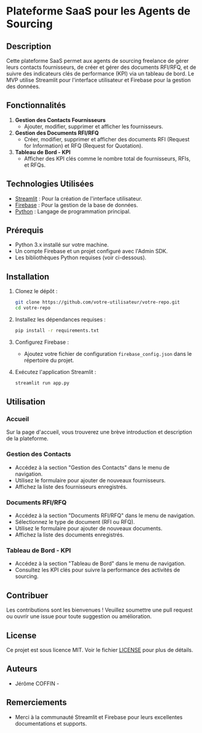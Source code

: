# Plateforme SaaS pour les Agents de Sourcing

## Description

Cette plateforme SaaS permet aux agents de sourcing freelance de gérer leurs contacts fournisseurs, de créer et gérer des documents RFI/RFQ, et de suivre des indicateurs clés de performance (KPI) via un tableau de bord. Le MVP utilise Streamlit pour l'interface utilisateur et Firebase pour la gestion des données.

## Fonctionnalités

1. **Gestion des Contacts Fournisseurs**
   - Ajouter, modifier, supprimer et afficher les fournisseurs.
2. **Gestion des Documents RFI/RFQ**
   - Créer, modifier, supprimer et afficher des documents RFI (Request for Information) et RFQ (Request for Quotation).
3. **Tableau de Bord - KPI**
   - Afficher des KPI clés comme le nombre total de fournisseurs, RFIs, et RFQs.

## Technologies Utilisées

- [Streamlit](https://streamlit.io/) : Pour la création de l'interface utilisateur.
- [Firebase](https://firebase.google.com/) : Pour la gestion de la base de données.
- [Python](https://www.python.org/) : Langage de programmation principal.

## Prérequis

- Python 3.x installé sur votre machine.
- Un compte Firebase et un projet configuré avec l'Admin SDK.
- Les bibliothèques Python requises (voir ci-dessous).

## Installation

1. Clonez le dépôt :

    ```bash
    git clone https://github.com/votre-utilisateur/votre-repo.git
    cd votre-repo
    ```

2. Installez les dépendances requises :

    ```bash
    pip install -r requirements.txt
    ```

3. Configurez Firebase :

    - Ajoutez votre fichier de configuration `firebase_config.json` dans le répertoire du projet.

4. Exécutez l'application Streamlit :

    ```bash
    streamlit run app.py
    ```

## Utilisation

### Accueil

Sur la page d'accueil, vous trouverez une brève introduction et description de la plateforme.

### Gestion des Contacts

- Accédez à la section "Gestion des Contacts" dans le menu de navigation.
- Utilisez le formulaire pour ajouter de nouveaux fournisseurs.
- Affichez la liste des fournisseurs enregistrés.

### Documents RFI/RFQ

- Accédez à la section "Documents RFI/RFQ" dans le menu de navigation.
- Sélectionnez le type de document (RFI ou RFQ).
- Utilisez le formulaire pour ajouter de nouveaux documents.
- Affichez la liste des documents enregistrés.

### Tableau de Bord - KPI

- Accédez à la section "Tableau de Bord" dans le menu de navigation.
- Consultez les KPI clés pour suivre la performance des activités de sourcing.

## Contribuer

Les contributions sont les bienvenues ! Veuillez soumettre une pull request ou ouvrir une issue pour toute suggestion ou amélioration.

## License

Ce projet est sous licence MIT. Voir le fichier [LICENSE](LICENSE) pour plus de détails.

## Auteurs

- Jérôme COFFIN -

## Remerciements

- Merci à la communauté Streamlit et Firebase pour leurs excellentes documentations et supports.
